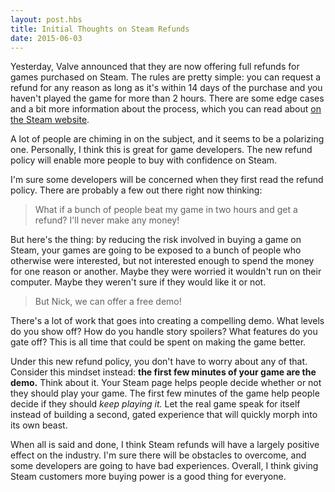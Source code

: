 ```yaml
---
layout: post.hbs
title: Initial Thoughts on Steam Refunds
date: 2015-06-03
---
```


Yesterday, Valve announced that they are now offering full refunds for games purchased on Steam. The rules are pretty simple: you can request a refund for any reason as long as it's within 14 days of the purchase and you haven't played the game for more than 2 hours. There are some edge cases and a bit more information about the process, which you can read about [on the Steam website](http://store.steampowered.com/steam_refunds).

A lot of people are chiming in on the subject, and it seems to be a polarizing one. Personally, I think this is great for game developers. The new refund policy will enable more people to buy with confidence on Steam.

I'm sure some developers will be concerned when they first read the refund policy. There are probably a few out there right now thinking:

> What if a bunch of people beat my game in two hours and get a refund? I'll never make any money!

But here's the thing: by reducing the risk involved in buying a game on Steam, your games are going to be exposed to a bunch of people who otherwise were interested, but not interested enough to spend the money for one reason or another. Maybe they were worried it wouldn't run on their computer. Maybe they weren't sure if they would like it or not.

> But Nick, we can offer a free demo!

There's a lot of work that goes into creating a compelling demo. What levels do you show off? How do you handle story spoilers? What features do you gate off? This is all time that could be spent on making the game better.

Under this new refund policy, you don't have to worry about any of that. Consider this mindset instead: **the first few minutes of your game are the demo.** Think about it. Your Steam page helps people decide whether or not they should play your game. The first few minutes of the game help people decide if they should *keep playing it.* Let the real game speak for itself instead of building a second, gated experience that will quickly morph into its own beast.

When all is said and done, I think Steam refunds will have a largely positive effect on the industry. I'm sure there will be obstacles to overcome, and some developers are going to have bad experiences. Overall, I think giving Steam customers more buying power is a good thing for everyone.
